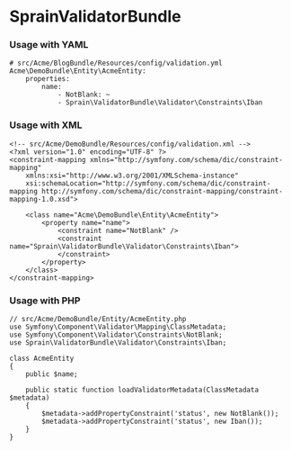 SprainValidatorBundle
=====================

### Usage with YAML

    # src/Acme/BlogBundle/Resources/config/validation.yml
    Acme\DemoBundle\Entity\AcmeEntity:
        properties:
            name:
                - NotBlank: ~
                - Sprain\ValidatorBundle\Validator\Constraints\Iban

### Usage with XML

    <!-- src/Acme/DemoBundle/Resources/config/validation.xml -->
    <?xml version="1.0" encoding="UTF-8" ?>
    <constraint-mapping xmlns="http://symfony.com/schema/dic/constraint-mapping"
        xmlns:xsi="http://www.w3.org/2001/XMLSchema-instance"
        xsi:schemaLocation="http://symfony.com/schema/dic/constraint-mapping http://symfony.com/schema/dic/constraint-mapping/constraint-mapping-1.0.xsd">

        <class name="Acme\DemoBundle\Entity\AcmeEntity">
            <property name="name">
                <constraint name="NotBlank" />
                <constraint name="Sprain\ValidatorBundle\Validator\Constraints\Iban">
                </constraint>
            </property>
        </class>
    </constraint-mapping>

### Usage with PHP

    // src/Acme/DemoBundle/Entity/AcmeEntity.php
    use Symfony\Component\Validator\Mapping\ClassMetadata;
    use Symfony\Component\Validator\Constraints\NotBlank;
    use Sprain\ValidatorBundle\Validator\Constraints\Iban;

    class AcmeEntity
    {
        public $name;

        public static function loadValidatorMetadata(ClassMetadata $metadata)
        {
            $metadata->addPropertyConstraint('status', new NotBlank());
            $metadata->addPropertyConstraint('status', new Iban());
        }
    }